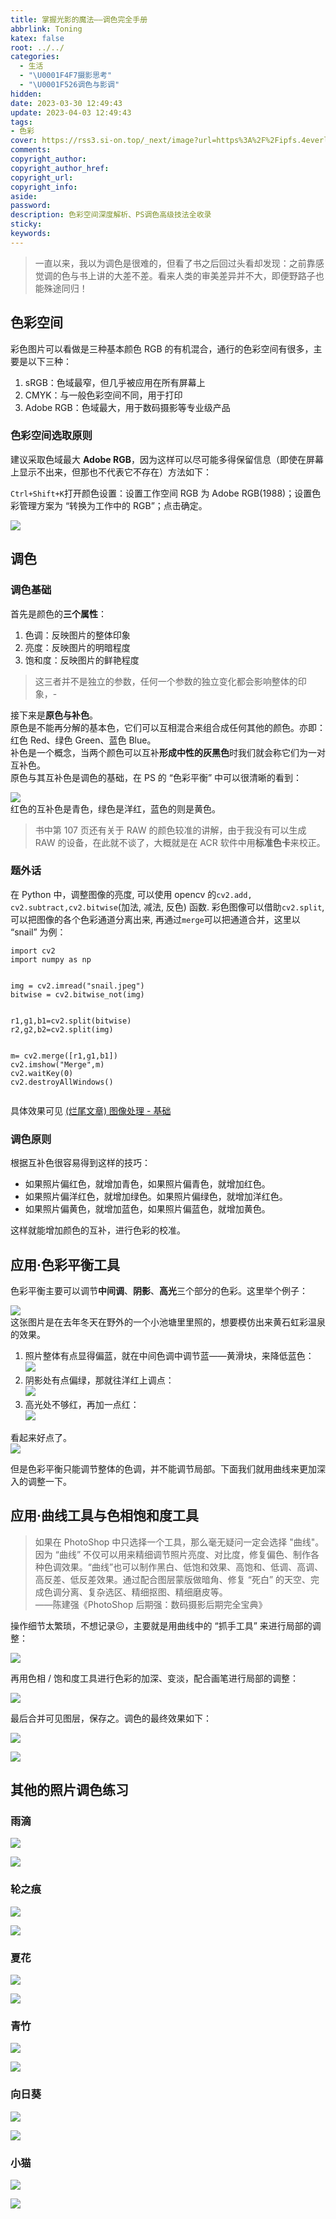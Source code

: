 ```yaml
---
title: 掌握光影的魔法——调色完全手册
abbrlink: Toning
katex: false
root: ../../
categories:
  - 生活
  - "\U0001F4F7摄影思考"
  - "\U0001F526调色与影调"
hidden: 
date: 2023-03-30 12:49:43
update: 2023-04-03 12:49:43
tags:
- 色彩
cover: https://rss3.si-on.top/_next/image?url=https%3A%2F%2Fipfs.4everland.xyz%2Fipfs%2Fbafybeia6ghkvnpk4higab4av2kzgk55a4ko2j7tdl2g26uhy3ojsods2ka&w=3840&q=75
comments:
copyright_author:
copyright_author_href:
copyright_url:
copyright_info:
aside:
password:
description: 色彩空间深度解析、PS调色高级技法全收录
sticky:
keywords:
---
```



> 一直以来，我以为调色是很难的，但看了书之后回过头看却发现：之前靠感觉调的色与书上讲的大差不差。看来人类的审美差异并不大，即便野路子也能殊途同归！

色彩空间
-------------

彩色图片可以看做是三种基本颜色 RGB 的有机混合，通行的色彩空间有很多，主要是以下三种：

1.  sRGB：色域最窄，但几乎被应用在所有屏幕上
2.  CMYK：与一般色彩空间不同，用于打印
3.  Adobe RGB：色域最大，用于数码摄影等专业级产品

### 色彩空间选取原则

建议采取色域最大 **Adobe RGB**，因为这样可以尽可能多得保留信息（即使在屏幕上显示不出来，但那也不代表它不存在）方法如下：

`Ctrl+Shift+K`打开颜色设置：设置工作空间 RGB 为 Adobe RGB(1988)；设置色彩管理方案为 “转换为工作中的 RGB”；点击确定。

![](https://rss3.si-on.top/_next/image?url=https%3A%2F%2Fipfs.4everland.xyz%2Fipfs%2Fbafkreif2e32qakpfviwzl2b3krhewgmajmoyndpguihvnoxs4dq4fqt7w4&w=3840&q=75)

调色
---------

### 调色基础

首先是颜色的**三个属性**：

1.  色调：反映图片的整体印象
2.  亮度：反映图片的明暗程度
3.  饱和度：反映图片的鲜艳程度

> 这三者并不是独立的参数，任何一个参数的独立变化都会影响整体的印象，-

接下来是**原色与补色**。  
原色是不能再分解的基本色，它们可以互相混合来组合成任何其他的颜色。亦即：红色 Red、绿色 Green、蓝色 Blue。  
补色是一个概念，当两个颜色可以互补**形成中性的灰黑色**时我们就会称它们为一对互补色。  
原色与其互补色是调色的基础，在 PS 的 “色彩平衡” 中可以很清晰的看到：

![](https://rss3.si-on.top/_next/image?url=https%3A%2F%2Fipfs.4everland.xyz%2Fipfs%2Fbafkreid4d3plergkbutsyebhpej3p2ehpyvng7iizof6iupp2scffgau2m&w=3840&q=75)  
红色的互补色是青色，绿色是洋红，蓝色的则是黄色。

> 书中第 107 页还有关于 RAW 的颜色较准的讲解，由于我没有可以生成 RAW 的设备，在此就不谈了，大概就是在 ACR 软件中用**标准色卡**来校正。

### 题外话

在 Python 中，调整图像的亮度, 可以使用 opencv 的`cv2.add, cv2.subtract,cv2.bitwise`(加法, 减法, 反色) 函数. 彩色图像可以借助`cv2.split`, 可以把图像的各个色彩通道分离出来, 再通过`merge`可以把通道合并，这里以 “snail” 为例：

```
import cv2
import numpy as np


img = cv2.imread("snail.jpeg")
bitwise = cv2.bitwise_not(img)


r1,g1,b1=cv2.split(bitwise)
r2,g2,b2=cv2.split(img)


m= cv2.merge([r1,g1,b1])
cv2.imshow("Merge",m)
cv2.waitKey(0)
cv2.destroyAllWindows()


```

具体效果可见 [(烂尾文章) 图像处理 - 基础](https://blog.si-on.top/2022/ImageProcessing/#%E5%9B%BE%E5%83%8F%E8%89%B2%E5%BD%A9%E5%88%86%E7%A6%BB)

### 调色原则

根据互补色很容易得到这样的技巧：

*   如果照片偏红色，就增加青色，如果照片偏青色，就增加红色。
*   如果照片偏洋红色，就增加绿色。如果照片偏绿色，就增加洋红色。
*   如果照片偏黄色，就增加蓝色，如果照片偏蓝色，就增加黄色。

这样就能增加颜色的互补，进行色彩的校准。

应用·色彩平衡工具
------------------------

色彩平衡主要可以调节**中间调**、**阴影**、**高光**三个部分的色彩。这里举个例子：

![](https://rss3.si-on.top/_next/image?url=https%3A%2F%2Fipfs.4everland.xyz%2Fipfs%2Fbafybeihxrbldszo7yl6cq5bqtlgsc7hzefrtxec3baf4zwol3s67ceo4ie&w=3840&q=75)  
这张图片是在去年冬天在野外的一个小池塘里里照的，想要模仿出来黄石虹彩温泉的效果。

1.  照片整体有点显得偏蓝，就在中间色调中调节蓝——黄滑块，来降低蓝色：  
    ![](https://rss3.si-on.top/_next/image?url=https%3A%2F%2Fipfs.4everland.xyz%2Fipfs%2Fbafybeibqnsaatxtuqfxxybxyysmywvmu2jif5ewyvdv3ewpdwab36jtuua&w=3840&q=75)
2.  阴影处有点偏绿，那就往洋红上调点：  
    ![](https://rss3.si-on.top/_next/image?url=https%3A%2F%2Fipfs.4everland.xyz%2Fipfs%2Fbafybeifrp5xxrqrcccnzvaca2cbb7edjb7x5rk7ngeblkfhpibmba55naa&w=3840&q=75)
3.  高光处不够红，再加一点红：  
    ![](https://rss3.si-on.top/_next/image?url=https%3A%2F%2Fipfs.4everland.xyz%2Fipfs%2Fbafybeianqo5bo6v3kbjuz6g2gwhvnfxzg4cjc2ygjjs2tvn4v26qls54fe&w=3840&q=75)

看起来好点了。  
![](https://rss3.si-on.top/_next/image?url=https%3A%2F%2Fipfs.4everland.xyz%2Fipfs%2Fbafybeigcgbkljsleat3f4nfsednmutfhyyjpx2z5bpnatofuvnzdfzeigu&w=3840&q=75)

但是色彩平衡只能调节整体的色调，并不能调节局部。下面我们就用曲线来更加深入的调整一下。

应用·曲线工具与色相饱和度工具
---------------------------------------

> 如果在 PhotoShop 中只选择一个工具，那么毫无疑问一定会选择 "曲线"。因为 “曲线” 不仅可以用来精细调节照片亮度、对比度，修复偏色、制作各种色调效果。“曲线”也可以制作黑白、低饱和效果、高饱和、低调、高调、高反差、低反差效果。通过配合图层蒙版做暗角、修复 “死白” 的天空、完成色调分离、复杂选区、精细抠图、精细磨皮等。  
> ——陈建强《PhotoShop 后期强：数码摄影后期完全宝典》

操作细节太繁琐，不想记录😖，主要就是用曲线中的 “抓手工具” 来进行局部的调整：

![](https://rss3.si-on.top/_next/image?url=https%3A%2F%2Fipfs.4everland.xyz%2Fipfs%2Fbafybeic4fpvadtemdlffpgqu7tivn3vldcws23ythu4dbjhg47hqt3uvyy&w=3840&q=75)

再用色相 / 饱和度工具进行色彩的加深、变淡，配合画笔进行局部的调整：

![](https://rss3.si-on.top/_next/image?url=https%3A%2F%2Fipfs.4everland.xyz%2Fipfs%2Fbafybeia4a5os6qd4vdaiuw2fwfgqis554d2g3pjkuuueblgyb4yg6sksm4&w=3840&q=75)

最后合并可见图层，保存之。调色的最终效果如下：

![](https://rss3.si-on.top/_next/image?url=https%3A%2F%2Fipfs.4everland.xyz%2Fipfs%2Fbafybeihxrbldszo7yl6cq5bqtlgsc7hzefrtxec3baf4zwol3s67ceo4ie&w=3840&q=75)

![](https://rss3.si-on.top/_next/image?url=https%3A%2F%2Fipfs.4everland.xyz%2Fipfs%2Fbafybeiesc5jmplw2ymrxycx7fr6dp3xbcouyn5tenu6ryxp4rbdxumbf6e&w=3840&q=75)

其他的照片调色练习
-----------------------

### 雨滴

![](https://rss3.si-on.top/_next/image?url=https%3A%2F%2Fipfs.4everland.xyz%2Fipfs%2Fbafybeid7tinxwobxpnbdx7iehwlk2jjqhrwmmoqixujm73qbpmii3krjna&w=3840&q=75)

![](https://rss3.si-on.top/_next/image?url=https%3A%2F%2Fipfs.4everland.xyz%2Fipfs%2Fbafybeia6ghkvnpk4higab4av2kzgk55a4ko2j7tdl2g26uhy3ojsods2ka&w=3840&q=75)

### 轮之痕

![](https://rss3.si-on.top/_next/image?url=https%3A%2F%2Fipfs.4everland.xyz%2Fipfs%2Fbafybeic34xdyygtgcwsizr72cjbzgp7cqipf5i3bahzc6ubuwfubyrawhy&w=3840&q=75)

![](https://rss3.si-on.top/_next/image?url=https%3A%2F%2Fipfs.4everland.xyz%2Fipfs%2Fbafybeiedtv7al2gflgybo7exb5l7rqeon6d4ml2gzycws2zajcbntimcai&w=3840&q=75)

### 夏花

![](https://rss3.si-on.top/_next/image?url=https%3A%2F%2Fipfs.4everland.xyz%2Fipfs%2Fbafybeihnpov2kvp7yipmdwrkuivx2ea52q4f5imfow3eklwhbmu53vc7fe&w=3840&q=75)

![](https://rss3.si-on.top/_next/image?url=https%3A%2F%2Fipfs.4everland.xyz%2Fipfs%2Fbafybeidcev5plqrfztxju4z33qzvnhv4wf4yb4d2fgqgetupt2hd5mblmy&w=3840&q=75)

### 青竹

![](https://rss3.si-on.top/_next/image?url=https%3A%2F%2Fipfs.4everland.xyz%2Fipfs%2Fbafybeichox3jmvlvr3fgnq3pzip3vjji3mpinyedndvtqzgkv5zurficmu&w=3840&q=75)

![](https://rss3.si-on.top/_next/image?url=https%3A%2F%2Fipfs.4everland.xyz%2Fipfs%2Fbafybeidys24xjy4hfqrin4mq277o7e7ux7mqwx2xh6xyipfpgt3csfgdxm&w=3840&q=75)

### 向日葵

![](https://rss3.si-on.top/_next/image?url=https%3A%2F%2Fipfs.4everland.xyz%2Fipfs%2Fbafybeidzpuechwoouqxxp5hb2qapdwogbnycmwdxk3j3bblvl4ougk3hky&w=3840&q=75)

![](https://rss3.si-on.top/_next/image?url=https%3A%2F%2Fipfs.4everland.xyz%2Fipfs%2Fbafybeic5xlim7ajr5o6i6qmm4u2fvmtisegi6zaxswg2hq264lowr5baiy&w=3840&q=75)

### 小猫

![](https://rss3.si-on.top/_next/image?url=https%3A%2F%2Fipfs.4everland.xyz%2Fipfs%2Fbafybeibdspsmyn4nn73rtjmhfggql37csnhu7s56zo7725tvoel57vxiam&w=3840&q=75)

![](https://rss3.si-on.top/_next/image?url=https%3A%2F%2Fipfs.4everland.xyz%2Fipfs%2Fbafybeigxam7hd22pmwvv5orzpd4yofjds64rzcjnvfxfathob7t5ldw62y&w=3840&q=75)